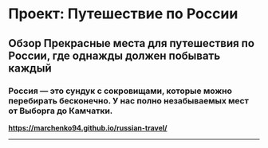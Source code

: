# Проект: Путешествие по России

## Обзор Прекрасные места для путешествия по России, где однажды должен побывать каждый


### Россия — это сундук с сокровищами, которые можно перебирать бесконечно. У нас полно незабываемых мест от Выборга до Камчатки.

**https://marchenko94.github.io/russian-travel/**

------








